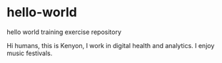 # hello-world
hello world training exercise repository 

Hi humans, this is Kenyon, I work in digital health and analytics.
I enjoy music festivals.

